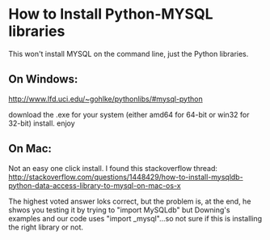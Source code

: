 # How to Install Python-MYSQL libraries
This won't install MYSQL on the command line, just the Python libraries.

## On Windows:
http://www.lfd.uci.edu/~gohlke/pythonlibs/#mysql-python

download the .exe for your system (either amd64 for 64-bit or win32 for 32-bit)
install. enjoy

## On Mac:
Not an easy one click install. I found this stackoverflow thread:
http://stackoverflow.com/questions/1448429/how-to-install-mysqldb-python-data-access-library-to-mysql-on-mac-os-x

The highest voted answer loks correct, but the problem is, at the end, he shwos you testing it by trying to "import MySQLdb" but Downing's examples and our code uses "import _mysql"...so not sure if this is installing the right library or not.